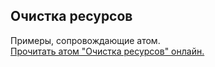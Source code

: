 ## Очистка ресурсов

Примеры, сопровождающие атом.  
[Прочитать атом "Очистка ресурсов" онлайн.](https://stepik.org/lesson/350667/step/1)